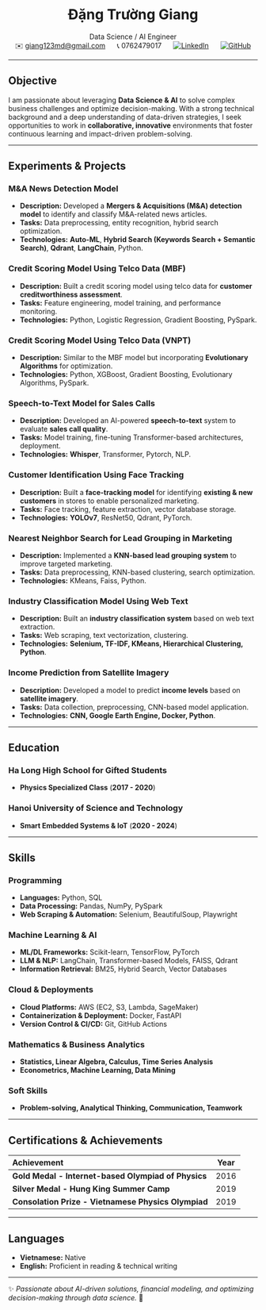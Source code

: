 <div align="center">

# Đặng Trường Giang  
Data Science / AI Engineer  
✉️ giang123md@gmail.com &nbsp;&nbsp;&nbsp;&nbsp; 📞 0762479017 &nbsp;&nbsp;&nbsp;&nbsp; [![LinkedIn](https://img.shields.io/badge/-LinkedIn-blue?style=flat&logo=linkedin)](https://www.linkedin.com/in/giangdangtruong/) &nbsp;&nbsp;&nbsp;&nbsp; [![GitHub](https://img.shields.io/badge/-GitHub-333?style=flat&logo=github)](https://github.com/giangchicken)

</div>

---

## **Objective**
I am passionate about leveraging **Data Science & AI** to solve complex business challenges and optimize decision-making. With a strong technical background and a deep understanding of data-driven strategies, I seek opportunities to work in **collaborative, innovative** environments that foster continuous learning and impact-driven problem-solving.

---

## **Experiments & Projects**

### **M&A News Detection Model**
- **Description:** Developed a **Mergers & Acquisitions (M&A) detection model** to identify and classify M&A-related news articles.  
- **Tasks:** Data preprocessing, entity recognition, hybrid search optimization.  
- **Technologies:** **Auto-ML**, **Hybrid Search (Keywords Search + Semantic Search)**, **Qdrant**, **LangChain**, Python.

### **Credit Scoring Model Using Telco Data (MBF)**
- **Description:** Built a credit scoring model using telco data for **customer creditworthiness assessment**.  
- **Tasks:** Feature engineering, model training, and performance monitoring.  
- **Technologies:** Python, Logistic Regression, Gradient Boosting, PySpark.

### **Credit Scoring Model Using Telco Data (VNPT)**
- **Description:** Similar to the MBF model but incorporating **Evolutionary Algorithms** for optimization.  
- **Technologies:** Python, XGBoost, Gradient Boosting, Evolutionary Algorithms, PySpark.

### **Speech-to-Text Model for Sales Calls**
- **Description:** Developed an AI-powered **speech-to-text** system to evaluate **sales call quality**.  
- **Tasks:** Model training, fine-tuning Transformer-based architectures, deployment.  
- **Technologies:** **Whisper**, Transformer, Pytorch, NLP.

### **Customer Identification Using Face Tracking**
- **Description:** Built a **face-tracking model** for identifying **existing & new customers** in stores to enable personalized marketing.  
- **Tasks:** Face tracking, feature extraction, vector database storage.  
- **Technologies:** **YOLOv7**, ResNet50, Qdrant, PyTorch.

### **Nearest Neighbor Search for Lead Grouping in Marketing**
- **Description:** Implemented a **KNN-based lead grouping system** to improve targeted marketing.  
- **Tasks:** Data preprocessing, KNN-based clustering, search optimization.  
- **Technologies:** KMeans, Faiss, Python.

### **Industry Classification Model Using Web Text**
- **Description:** Built an **industry classification system** based on web text extraction.  
- **Tasks:** Web scraping, text vectorization, clustering.  
- **Technologies:** **Selenium, TF-IDF, KMeans, Hierarchical Clustering, Python**.

### **Income Prediction from Satellite Imagery**
- **Description:** Developed a model to predict **income levels** based on **satellite imagery**.  
- **Tasks:** Data collection, preprocessing, CNN-based model application.  
- **Technologies:** **CNN, Google Earth Engine, Docker, Python**.

---

## **Education**

### **Ha Long High School for Gifted Students**  
- **Physics Specialized Class** (**2017 - 2020**)  

### **Hanoi University of Science and Technology**  
- **Smart Embedded Systems & IoT** (**2020 - 2024**)  

---

## **Skills**

### **Programming**
- **Languages:** Python, SQL  
- **Data Processing:** Pandas, NumPy, PySpark  
- **Web Scraping & Automation:** Selenium, BeautifulSoup, Playwright  

### **Machine Learning & AI**
- **ML/DL Frameworks:** Scikit-learn, TensorFlow, PyTorch  
- **LLM & NLP:** LangChain, Transformer-based Models, FAISS, Qdrant  
- **Information Retrieval:** BM25, Hybrid Search, Vector Databases  

### **Cloud & Deployments**
- **Cloud Platforms:** AWS (EC2, S3, Lambda, SageMaker)  
- **Containerization & Deployment:** Docker, FastAPI  
- **Version Control & CI/CD:** Git, GitHub Actions  

### **Mathematics & Business Analytics**
- **Statistics, Linear Algebra, Calculus, Time Series Analysis**  
- **Econometrics, Machine Learning, Data Mining**  

### **Soft Skills**
- **Problem-solving, Analytical Thinking, Communication, Teamwork**  

---

## **Certifications & Achievements**

| **Achievement** | **Year** |
|:--------------|:-------:|
| **Gold Medal - Internet-based Olympiad of Physics** | 2016 |
| **Silver Medal - Hung King Summer Camp** | 2019 |
| **Consolation Prize - Vietnamese Physics Olympiad** | 2019 |

---

## **Languages**
- **Vietnamese:** Native  
- **English:** Proficient in reading & technical writing  

---

✨ *Passionate about AI-driven solutions, financial modeling, and optimizing decision-making through data science.* 🚀
